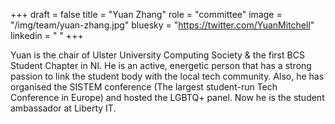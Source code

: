 +++
draft = false
title = "Yuan Zhang"
role = "committee"
image = "/img/team/yuan-zhang.jpg"
bluesky = "https://twitter.com/YuanMitchell"
linkedin = "    "
+++

Yuan is the chair of Ulster University Computing Society & the first BCS Student Chapter in NI. He is an active, energetic person that has a strong passion to link the student body with the local tech community. Also, he has organised the SISTEM conference (The largest student-run Tech Conference in Europe) and hosted the LGBTQ+ panel. Now he is the student ambassador at Liberty IT.